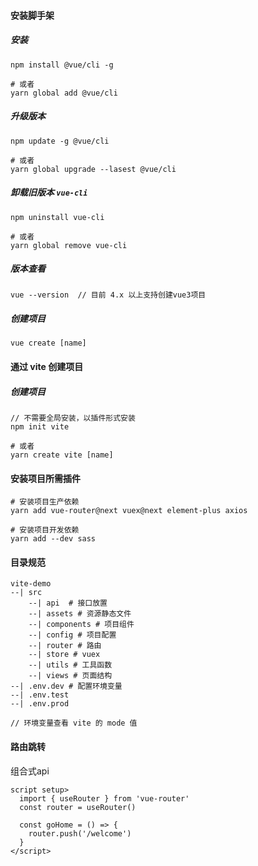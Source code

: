 #### 安装脚手架

##### 安装

```shell
npm install @vue/cli -g

# 或者
yarn global add @vue/cli
```

##### 升级版本

```shell
npm update -g @vue/cli

# 或者
yarn global upgrade --lasest @vue/cli
```

##### 卸载旧版本 `vue-cli`

```shell
npm uninstall vue-cli

# 或者
yarn global remove vue-cli
```

##### 版本查看

```
vue --version  // 目前 4.x 以上支持创建vue3项目
```

##### 创建项目

```
vue create [name]
```

#### 通过 vite 创建项目

##### 创建项目

```shell
// 不需要全局安装，以插件形式安装
npm init vite

# 或者
yarn create vite [name]
```

#### 安装项目所需插件

```shell
# 安装项目生产依赖
yarn add vue-router@next vuex@next element-plus axios

# 安装项目开发依赖
yarn add --dev sass 
```

#### 目录规范

```
vite-demo
--| src
	--| api  # 接口放置
	--| assets # 资源静态文件
	--| components # 项目组件
	--| config # 项目配置
	--| router # 路由
	--| store # vuex
	--| utils # 工具函数
	--| views # 页面结构
--| .env.dev # 配置环境变量
--| .env.test
--| .env.prod

// 环境变量查看 vite 的 mode 值
```

#### 路由跳转

组合式api

```
script setup>
  import { useRouter } from 'vue-router'
  const router = useRouter()
  
  const goHome = () => {
    router.push('/welcome')
  }
</script>
```

